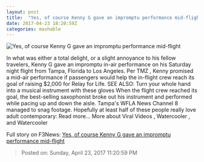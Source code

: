 ```yaml
---
layout: post
title:  "Yes, of course Kenny G gave an impromptu performance mid-flight"
date: 2017-04-23 18:20:59Z
categories: mashable
---
```


![Yes, of course Kenny G gave an impromptu performance mid-flight](http://i.amz.mshcdn.com/-i8AltfzYzev0hLVgMa51KotskA=/1200x630/2017%2F04%2F23%2F70%2F481c46545cfe42f098ac5a03fcdf4048.2e512.jpg)

In what was either a total delight, or a slight annoyance to his fellow travelers, Kenny G gave an impromptu in-air performance on his Saturday night flight from Tampa, Florida to Los Angeles. Per TMZ , Kenny promised a mid-air performance if passengers would help the in-flight crew reach its goal of raising $2,000 for Relay for Life. SEE ALSO: Turn your whole hand into a musical instrument with these gloves When the flight crew reached its goal, the best-selling saxophonist broke out his instrument and performed while pacing up and down the aisle. Tampa's WFLA News Channel 8 managed to snag footage. Hopefully at least half of these people really love adult contemporary: Read more... More about Viral Videos , Watercooler , and Watercooler


Full story on F3News: [Yes, of course Kenny G gave an impromptu performance mid-flight](http://www.f3nws.com/n/RcDGkF)

> Posted on: Sunday, April 23, 2017 11:20:59 PM
